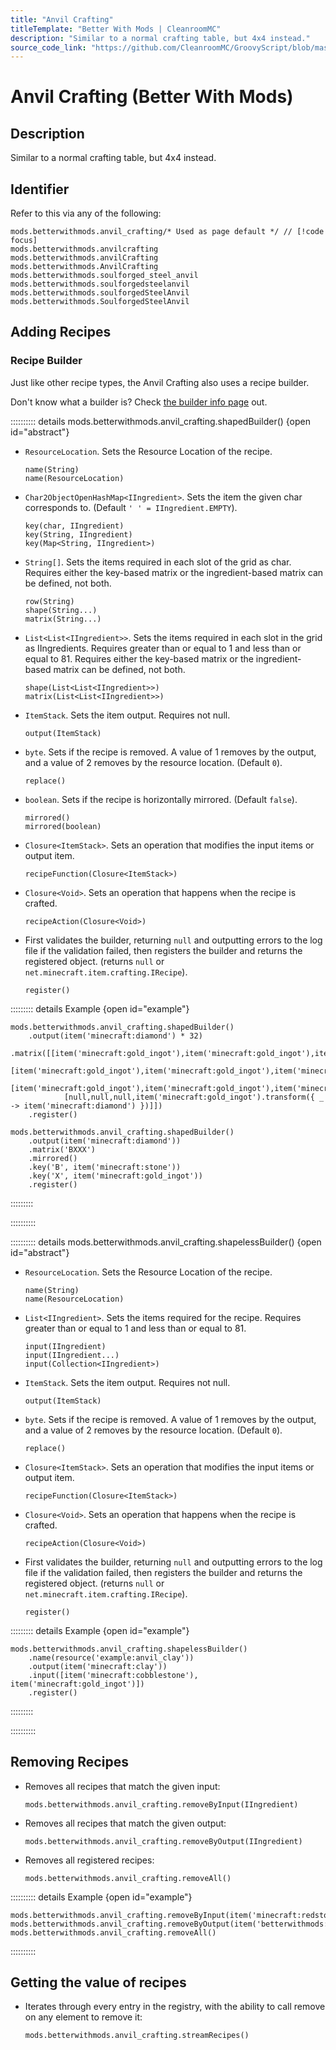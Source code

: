 ```yaml
---
title: "Anvil Crafting"
titleTemplate: "Better With Mods | CleanroomMC"
description: "Similar to a normal crafting table, but 4x4 instead."
source_code_link: "https://github.com/CleanroomMC/GroovyScript/blob/master/src/main/java/com/cleanroommc/groovyscript/compat/mods/betterwithmods/AnvilCrafting.java"
---
```


# Anvil Crafting (Better With Mods)

## Description

Similar to a normal crafting table, but 4x4 instead.

## Identifier

Refer to this via any of the following:

```groovy:no-line-numbers {1}
mods.betterwithmods.anvil_crafting/* Used as page default */ // [!code focus]
mods.betterwithmods.anvilcrafting
mods.betterwithmods.anvilCrafting
mods.betterwithmods.AnvilCrafting
mods.betterwithmods.soulforged_steel_anvil
mods.betterwithmods.soulforgedsteelanvil
mods.betterwithmods.soulforgedSteelAnvil
mods.betterwithmods.SoulforgedSteelAnvil
```


## Adding Recipes

### Recipe Builder

Just like other recipe types, the Anvil Crafting also uses a recipe builder.

Don't know what a builder is? Check [the builder info page](../../groovy/builder.md) out.

:::::::::: details mods.betterwithmods.anvil_crafting.shapedBuilder() {open id="abstract"}
- `ResourceLocation`. Sets the Resource Location of the recipe.

    ```groovy:no-line-numbers
    name(String)
    name(ResourceLocation)
    ```

- `Char2ObjectOpenHashMap<IIngredient>`. Sets the item the given char corresponds to. (Default `' ' = IIngredient.EMPTY`).

    ```groovy:no-line-numbers
    key(char, IIngredient)
    key(String, IIngredient)
    key(Map<String, IIngredient>)
    ```

- `String[]`. Sets the items required in each slot of the grid as char. Requires either the key-based matrix or the ingredient-based matrix can be defined, not both.

    ```groovy:no-line-numbers
    row(String)
    shape(String...)
    matrix(String...)
    ```

- `List<List<IIngredient>>`. Sets the items required in each slot in the grid as IIngredients. Requires greater than or equal to 1 and less than or equal to 81. Requires either the key-based matrix or the ingredient-based matrix can be defined, not both.

    ```groovy:no-line-numbers
    shape(List<List<IIngredient>>)
    matrix(List<List<IIngredient>>)
    ```

- `ItemStack`. Sets the item output. Requires not null.

    ```groovy:no-line-numbers
    output(ItemStack)
    ```

- `byte`. Sets if the recipe is removed. A value of 1 removes by the output, and a value of 2 removes by the resource location. (Default `0`).

    ```groovy:no-line-numbers
    replace()
    ```

- `boolean`. Sets if the recipe is horizontally mirrored. (Default `false`).

    ```groovy:no-line-numbers
    mirrored()
    mirrored(boolean)
    ```

- `Closure<ItemStack>`. Sets an operation that modifies the input items or output item.

    ```groovy:no-line-numbers
    recipeFunction(Closure<ItemStack>)
    ```

- `Closure<Void>`. Sets an operation that happens when the recipe is crafted.

    ```groovy:no-line-numbers
    recipeAction(Closure<Void>)
    ```

- First validates the builder, returning `null` and outputting errors to the log file if the validation failed, then registers the builder and returns the registered object. (returns `null` or `net.minecraft.item.crafting.IRecipe`).

    ```groovy:no-line-numbers
    register()
    ```

::::::::: details Example {open id="example"}
```groovy:no-line-numbers
mods.betterwithmods.anvil_crafting.shapedBuilder()
    .output(item('minecraft:diamond') * 32)
    .matrix([[item('minecraft:gold_ingot'),item('minecraft:gold_ingot'),item('minecraft:gold_ingot'),null],
            [item('minecraft:gold_ingot'),item('minecraft:gold_ingot'),item('minecraft:gold_ingot'),null],
            [item('minecraft:gold_ingot'),item('minecraft:gold_ingot'),item('minecraft:gold_ingot'),null],
            [null,null,null,item('minecraft:gold_ingot').transform({ _ -> item('minecraft:diamond') })]])
    .register()

mods.betterwithmods.anvil_crafting.shapedBuilder()
    .output(item('minecraft:diamond'))
    .matrix('BXXX')
    .mirrored()
    .key('B', item('minecraft:stone'))
    .key('X', item('minecraft:gold_ingot'))
    .register()
```

:::::::::

::::::::::

:::::::::: details mods.betterwithmods.anvil_crafting.shapelessBuilder() {open id="abstract"}
- `ResourceLocation`. Sets the Resource Location of the recipe.

    ```groovy:no-line-numbers
    name(String)
    name(ResourceLocation)
    ```

- `List<IIngredient>`. Sets the items required for the recipe. Requires greater than or equal to 1 and less than or equal to 81.

    ```groovy:no-line-numbers
    input(IIngredient)
    input(IIngredient...)
    input(Collection<IIngredient>)
    ```

- `ItemStack`. Sets the item output. Requires not null.

    ```groovy:no-line-numbers
    output(ItemStack)
    ```

- `byte`. Sets if the recipe is removed. A value of 1 removes by the output, and a value of 2 removes by the resource location. (Default `0`).

    ```groovy:no-line-numbers
    replace()
    ```

- `Closure<ItemStack>`. Sets an operation that modifies the input items or output item.

    ```groovy:no-line-numbers
    recipeFunction(Closure<ItemStack>)
    ```

- `Closure<Void>`. Sets an operation that happens when the recipe is crafted.

    ```groovy:no-line-numbers
    recipeAction(Closure<Void>)
    ```

- First validates the builder, returning `null` and outputting errors to the log file if the validation failed, then registers the builder and returns the registered object. (returns `null` or `net.minecraft.item.crafting.IRecipe`).

    ```groovy:no-line-numbers
    register()
    ```

::::::::: details Example {open id="example"}
```groovy:no-line-numbers
mods.betterwithmods.anvil_crafting.shapelessBuilder()
    .name(resource('example:anvil_clay'))
    .output(item('minecraft:clay'))
    .input([item('minecraft:cobblestone'), item('minecraft:gold_ingot')])
    .register()
```

:::::::::

::::::::::

## Removing Recipes

- Removes all recipes that match the given input:

    ```groovy:no-line-numbers
    mods.betterwithmods.anvil_crafting.removeByInput(IIngredient)
    ```

- Removes all recipes that match the given output:

    ```groovy:no-line-numbers
    mods.betterwithmods.anvil_crafting.removeByOutput(IIngredient)
    ```

- Removes all registered recipes:

    ```groovy:no-line-numbers
    mods.betterwithmods.anvil_crafting.removeAll()
    ```

:::::::::: details Example {open id="example"}
```groovy:no-line-numbers
mods.betterwithmods.anvil_crafting.removeByInput(item('minecraft:redstone'))
mods.betterwithmods.anvil_crafting.removeByOutput(item('betterwithmods:steel_block'))
mods.betterwithmods.anvil_crafting.removeAll()
```

::::::::::

## Getting the value of recipes

- Iterates through every entry in the registry, with the ability to call remove on any element to remove it:

    ```groovy:no-line-numbers
    mods.betterwithmods.anvil_crafting.streamRecipes()
    ```
